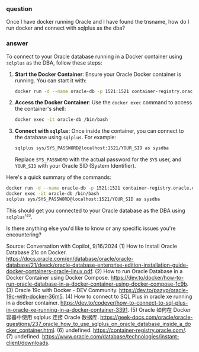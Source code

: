### question

Once I have docker running Oracle and I have found the tnsname, how do I run docker and connect with sqlplus as the dba?

### answer

To connect to your Oracle database running in a Docker container using `sqlplus` as the DBA, follow these steps:

1. **Start the Docker Container**:
   Ensure your Oracle Docker container is running. You can start it with:

   ```bash
   docker run -d --name oracle-db -p 1521:1521 container-registry.oracle.com/database/enterprise:latest
   ```

2. **Access the Docker Container**:
   Use the `docker exec` command to access the container's shell:

   ```bash
   docker exec -it oracle-db /bin/bash
   ```

3. **Connect with `sqlplus`**:
   Once inside the container, you can connect to the database using `sqlplus`. For example:
   ```bash
   sqlplus sys/SYS_PASSWORD@localhost:1521/YOUR_SID as sysdba
   ```
   Replace `SYS_PASSWORD` with the actual password for the `SYS` user, and `YOUR_SID` with your Oracle SID (System Identifier).

Here's a quick summary of the commands:

```bash
docker run -d --name oracle-db -p 1521:1521 container-registry.oracle.com/database/enterprise:latest
docker exec -it oracle-db /bin/bash
sqlplus sys/SYS_PASSWORD@localhost:1521/YOUR_SID as sysdba
```

This should get you connected to your Oracle database as the DBA using `sqlplus`¹²³.

Is there anything else you'd like to know or any specific issues you're encountering?

Source: Conversation with Copilot, 9/16/2024
(1) How to Install Oracle Database 21c on Docker. https://docs.oracle.com/en/database/oracle/oracle-database/21/deeck/oracle-database-enterprise-edition-installation-guide-docker-containers-oracle-linux.pdf.
(2) How to run Oracle Database in a Docker Container using Docker Compose. https://dev.to/docker/how-to-run-oracle-database-in-a-docker-container-using-docker-compose-1c9b.
(3) Oracle 19c with Docker - DEV Community. https://dev.to/pazyp/oracle-19c-with-docker-36m5.
(4) How to connect to SQL Plus in oracle xe running in a docker container. https://dev.to/codever/how-to-connect-to-sql-plus-in-oracle-xe-running-in-a-docker-container-3391.
(5) Oracle 如何在 Docker 容器中使用 sqlplus 连接 Oracle 数据库. https://geek-docs.com/oracle/oracle-questions/237_oracle_how_to_use_sqlplus_on_oracle_database_inside_a_docker_container.html.
(6) undefined. https://container-registry.oracle.com/.
(7) undefined. https://www.oracle.com/database/technologies/instant-client/downloads.
